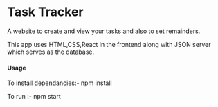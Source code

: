 <h1>Task Tracker</h1>
A website to create and view your tasks and also to set remainders.

This app uses HTML,CSS,React in the frontend along with JSON server which serves as the database.
<h4>Usage</h4>
To install dependancies:- npm install

To run :- npm start
